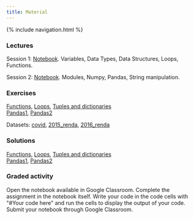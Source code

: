 ```yaml
---
title: Material
---
```

{% include navigation.html %}

### Lectures
Session 1: [Notebook](./docs/python-lectures/session1.ipynb). Variables, Data Types, Data Structures, Loops, Functions.

Session 2: [Notebook](./docs/python-lectures/session2.ipynb). Modules, Numpy, Pandas, String manipulation.

### Exercises
[Functions](./docs/python-lectures/Exercises_on_functions.ipynb), [Loops](./docs/python-lectures/Exercises_on_loops.ipynb), [Tuples and dictionaries](./docs/python-lectures/Exercises_on_tuples_and_dictionaries.ipynb)  
[Pandas1](./docs/python-lectures/exercises_pandas1.ipynb), [Pandas2](./docs/python-lectures/exercises_pandas2.ipynb)

Datasets: [covid](./docs/python-lectures/covid.csv), [2015_renda](./docs/python-lectures/2015_renda.csv), [2016_renda](./docs/python-lectures/2016_renda.csv)

### Solutions
[Functions](./docs/python-lectures/solutions_exercises_on_functions.ipynb), [Loops](./docs/python-lectures/solutions_exercises_on_loops.ipynb), [Tuples and dictionaries](./docs/python-lectures/solutions_exercises_on_tuples_and_dictionaries.ipynb)  
[Pandas1](./docs/python-lectures/solutions_exercises_pandas1.ipynb), [Pandas2](./docs/python-lectures/solutions_exercises_pandas2.ipynb)

### Graded activity
Open the notebook available in Google Classroom. Complete the assignment in the notebook itself. Write your code in the code cells with "#Your code here" and run the cells to display the output of your code. Submit your notebook through Google Classroom.